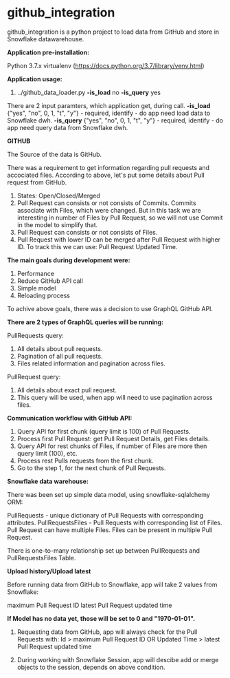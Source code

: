 # github_integration
github_integration is a python project to load data from GitHub and store in Snowflake datawarehouse.

**Application pre-installation:**

Python 3.7.x 
virtualenv (https://docs.python.org/3.7/library/venv.html)

**Application usage:**

1. ../github_data_loader.py **-is_load** no **-is_query** yes

There are 2 input paramters, which application get, during call.
**-is_load** {"yes", "no", 0, 1, "t", "y"} - required, identify - do app need load data to Snowflake dwh.
**-is_query** {"yes", "no", 0, 1, "t", "y"} - required, identify - do app need query data from Snowflake dwh. 

**GITHUB**

The Source of the data is GitHub. 

There was a requirement to get information regarding pull requests and accociated files. 
According to above, let's put some details about Pull request from GitHub.

1. States: Open/Closed/Merged 
2. Pull Request can consists or not consists of Commits.
   Commits associate with Files, which were changed. But in this task we are interesting in 
   number of Files by Pull Request, so we will not use Commit in the model to simplify that.
3. Pull Request can consists or not consists of Files.
4. Pull Request with lower ID can be merged after Pull Request with higher ID. 
   To track this we can use: Pull Request Updated Time.    
	
**The main goals during development were:**

1. Performance 
2. Reduce GitHub API call
2. Simple model
3. Reloading process

To achive above goals, there was a decision to use GraphQL GitHub API. 

**There are 2 types of GraphQL queries will be running:**

PullRequests query:

1. All details about pull requests.
2. Pagination of all pull requests.
3. Files related information and pagination across files.

PullRequest query:

1. All details about exact pull request.
2. This query will be used, when app will need to use pagination across files.

**Communication workflow with GitHub API:**

1. Query API for first chunk (query limit is 100) of Pull Requests.
2. Process first Pull Request: get Pull Request Details, get Files details.
3. Query API for rest chunks of Files, if number of Files are more then query limit (100), etc.
4. Process rest Pulls requests from the first chunk.
5. Go to the step 1, for the next chunk of Pull Requests.

**Snowflake data warehouse:**

There was been set up simple data model, using snowflake-sqlalchemy ORM:

PullRequests - unique dictionary of Pull Requests with corresponding attributes.
PullRequestsFiles - Pull Requests with corresponding list of Files. Pull Request can have multiple Files.
                    Files can be present in multiple Pull Request.
					
There is one-to-many relationship set up between PullRequests and PullRequestsFiles Table.

**Upload history/Upload latest**

Before running data from GitHub to Snowflake, app will take 2 values from Snowflake:

maximum Pull Request ID
latest Pull Request updated time

**If Model has no data yet, those will be set to 0 and "1970-01-01".**

1. Requesting data from GitHub, app will always check for the Pull Requests with:
   Id > maximum Pull Request ID OR
   Updated Time > latest Pull Request updated time
   
2. During working with Snowflake Session, app will descibe add or merge objects to the session, 
   depends on above condition.  




